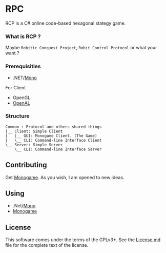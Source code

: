 # RPC

RCP is a C# online code-based hexagonal stategy game.

### What is RCP ?

Maybe ```Robitic Conquest Project```, ```Robit Control Protocol``` or what your want ?

### Prerequisities

* .NET/[Mono](https://github.com/mono/mono)

For Client
* OpenGL
* [OpenAL](https://www.openal.org/)

### Structure

```
Common : Protocol and others shared things
|__ Client: Simple Client
|   |__ GUI: Monogame Client. (The Game)
|   \__ CLI: Command-line Interface Client
\__ Server: Simple Server
    \__ CLI: Command-line Interface Server
```

<!---
### Build 
 
[Teamcity server](http://sheychen.ddns.net:8111?guest=1) is self hosted on a raspberry pi. 
It's slow and can be off. 
 
| Name  | Status | 
|:---|--------| 
| Realease | [![Build Status](http://sheychen.ddns.net:8111/app/rest/builds/buildType:Hexalus_Build/statusIcon)](http://sheychen.ddns.net:8111/viewType.html?buildTypeId=Hexalus_Build&guest=1) | 
| Develop | [![Build Status](http://sheychen.ddns.net:8111/app/rest/builds/buildType:Hexalus_BuildDevelop/statusIcon)](http://sheychen.ddns.net:8111/viewType.html?buildTypeId=Hexalus_BuildDevelop&guest=1) | 
-->

## Contributing

Get [Monogame](https://github.com/MonoGame/MonoGame).
As you wish, I am opened to new ideas.

## Using

* .Net/[Mono](https://github.com/mono/mono)
* [Monogame](https://github.com/MonoGame/MonoGame)

## License

This software comes under the terms of the GPLv3+. See the [License.md](License.md) file for the complete text of the license.
